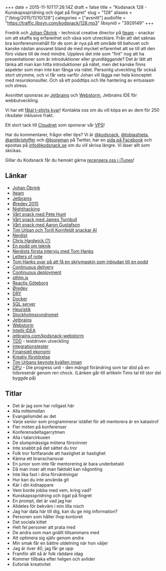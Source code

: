 +++
date = 2015-11-10T17:26:14Z
draft = false
title = "Kodsnack 128 - Kunskapsspridning och ögat på fingret"
slug = "128"
aliases = ["/blog/2015/11/10/128"]
categories = ["avsnitt"]
audiofile = "https://traffic.libsyn.com/kodsnack/128.mp3"
libsynid = "3929149"
+++

Fredrik och [Johan Öbrink](https://www.iteam.se/coworkers/johan/) - technical creative director på [Iteam](https://www.iteam.se/) - snackar om att skaffa sig erfarenhet och växa som utvecklare. Från att det saknas bra konferensinnehåll för de som är nya på ett område till behovet och kanske nästan ansvaret bland de med mycket erfarenhet att se till att den förs vidare till de med mindre. Upplevs det inte som "fint" nog att ha presentationer som är introduktioner eller grundläggande? Det är lätt att tänka att man kan hitta introduktioner på nätet, men det kanske finns aspekter som man inte kan fånga via nätet. Personlig utveckling får också stort utrymme, och vi får veta varför Johan vill lägga ner hela konceptet med resurskonsulter. Och så ett poddtips och lite hantering av entusiasm och stress.

Avsnittet sponsras av [Jetbrains](https://www.jetbrains.com/) och [Webstorm](http://www.jetbrains.com/kodsnack-webstorm), Jetbrains IDE för webbutveckling.

Vi har ett [fåtal t-shirts kvar](https://twitter.com/KodSnack/status/655034691930726400)! Kontakta oss om du vill köpa en av dem för 250 riksdaler inklusive frakt.

Ett stort tack till [Cloudnet](http://www.cloudnet.se) som sponsrar vår [VPS](http://en.wikipedia.org/wiki/Virtual_private_server)!

Har du kommentarer, frågor eller tips? Vi är [@kodsnack](https://www.twitter.com/kodsnack), [@tobiashieta](https://www.twitter.com/tobiashieta), [@antikristoffer](https://www.twitter.com/antikristoffer) och [@bjoreman](https://www.twitter.com/bjoreman) på Twitter, har en [sida på Facebook](https://www.facebook.com/kodsnack) och epostas på [info@kodsnack.se](mailto:info@kodsnack.se) om du vill skriva längre. Vi läser allt som skickas.

Gillar du Kodsnack får du hemskt gärna [recensera oss i iTunes](http://itunes.apple.com/se/podcast/kodsnack/id561631498?l=en)!

## Länkar ##
* [Johan Öbrink](https://www.iteam.se/coworkers/johan/)
* [Iteam](https://www.iteam.se/)
* [Jetbrains](http://www.jetbrains.com)
* [Øredev 2015](http://oredev.org/2015)
* [Nighthacking](http://www.nighthacking.com)
* [Vårt snack med Pete Hunt](http://nighthacking.com/kodsnack-interviewing-pete-hunt/)
* [Vårt snack med James Turnbull](http://nighthacking.com/kodsnack-interviewing-james-turnbull/)
* [Vårt snack med Aaron Gustafson](http://nighthacking.com/kodsnack-interviewing-aaron-gustafson/)
* [Tim Urban och Torill Kornfeldt snackar AI](http://nighthacking.com/kodsnack-discussion-with-tim-urban-and-torill-kornfeldt/)
* [Nerdist](http://nerdist.com/podcasts/nerdist-podcast-channel/)
* [Chris Hardwick (?)](https://en.wikipedia.org/wiki/Chris_Hardwick)
* [En podd om teknik](http://enpoddomteknik.se/)
* [Nerdists första intervju med Tom Hanks](http://nerdist.com/nerdist-podcast-tom-hanks/)
* [Letters of note](http://www.lettersofnote.com/)
* [Tom Hanks svar på att få en skrivmaskin som inbjudan till en podd](http://nerdist.com/the-tom-hanks-typewriter-saga/)
* [Continuous delivery](https://en.wikipedia.org/wiki/Continuous_delivery)
* [Continuous deployment](https://en.wikipedia.org/wiki/Continuous_integration)
* [sthlm.js](http://www.meetup.com/sthlm-js/)
* [Reactjs Göteborg](http://www.meetup.com/ReactJS-Goteborg/)
* [Øredev](http://oredev.org/)
* [DRY](https://en.wikipedia.org/wiki/Don%27t_repeat_yourself)
* [Docker](https://en.wikipedia.org/wiki/Docker_%28software%29)
* [SQL server](https://en.wikipedia.org/wiki/Microsoft_SQL_Server)
* [Heuristik](https://en.wikipedia.org/wiki/Heuristic)
* [Stockholmssyndromet](https://en.wikipedia.org/wiki/Stockholm_syndrome)
* [Jetbrains](http://www.jetbrains.com)
* [Webstorm](http://www.jetbrains.com/kodsnack-webstorm)
* [Intellij IDEA](http://www.kodsnack.se/kodsnack-idea)
* [jetbrains.com/kodsnack-webstorm](http://www.jetbrains.com/kodsnack-webstorm)
* [TDD](https://en.wikipedia.org/wiki/Test-driven_development) - testdriven utveckling
* [Integrationstester](https://en.wikipedia.org/wiki/Integration_testing)
* [Finansiell ekonomi](https://sv.wikipedia.org/wiki/Finansiell_ekonomi)
* [Kreativ förstörelse](https://en.wikipedia.org/wiki/Creative_destruction)
* [Tim Urbans keynote kvällen innan](https://vimeo.com/144847615)
* [DPU](http://waitbutwhy.com/2015/01/artificial-intelligence-revolution-1.html) - Die progress unit - den mängd förändring som tar död på en tidsresenär genom ren chock. (Länken går till artikeln Tims tal till stor del byggde på)

## Titlar ##
* Det är jag som har roligast här
* Alla mittemellan
* Evangelismdel av det
* Varje senior som programmerar istället för att mentorera är en katastrof
* Fler möten på konferenser
* Konferensdeltagarrytmen
* Alla i talarcirkusen
* De slumpmässiga mötena försvinner
* Inte snabbt på det sättet du tror
* Folk tror fortfarande att hastighet är hastighet
* Känna ett branschansvar
* En junior som inte får mentorering är bara underbetald
* Då man inser att man faktiskt kan någonting
* Inte lika fast i dina förväntningar
* Hur kan du inte använda git
* Kär i din kidnappare
* Vem borde jobba med vem, kring vad?
* Kunskapsspridning och ögat på fingret
* En prompt, det är vad jag har
* Alldeles för bekväm i min lilla nisch
* Jag har data här till dig, kan du ge mig information?
* Personen som håller ihop kontoret
* Det sociala kittet
* Helt fel personer att prata med
* De andra som man gnällt tillsammans med
* Att optimera sig själv genom andra
* Min smak får en bättre utdelning när hon väljer
* Jag är över 40, jag får ge upp
* Framför allt så är folk räddare idag
* Kommer tillbaka efter helgen och avlider
* Euforisk kreativitet